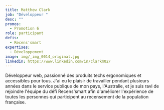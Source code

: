 ```yaml
---
title: Matthew Clark
job: "Développeur "
desc: ""
promos:
  - Promotion 6
role: participant
defis:
  - Recens'smart
expertises:
  - Développement
image: img/_img_0014_original.jpg
linkedin: https://www.linkedin.com/in/clarkm02/
---
```

Développeur web, passionné des produits techs ergonomiques et accessibles pour tous. J'ai eu le plaisir de travailler pendant plusieurs années dans le service publique de mon pays, l'Australie, et je suis ravi de rejoindre l'équipe du défi Recens'smart afin d'améliorer l'expérience de toutes les personnes qui participent au recensement de la population française.